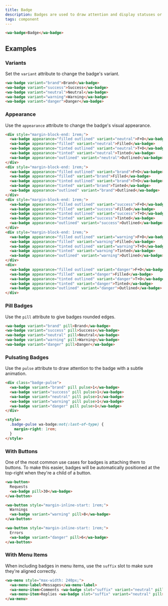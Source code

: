 ```yaml
---
title: Badge
description: Badges are used to draw attention and display statuses or counts.
tags: component
---
```


```html {.example}
<wa-badge>Badge</wa-badge>
```

## Examples

### Variants

Set the `variant` attribute to change the badge's variant.

```html {.example}
<wa-badge variant="brand">Brand</wa-badge>
<wa-badge variant="success">Success</wa-badge>
<wa-badge variant="neutral">Neutral</wa-badge>
<wa-badge variant="warning">Warning</wa-badge>
<wa-badge variant="danger">Danger</wa-badge>
```

### Appearance

Use the `appearance` attribute to change the badge's visual appearance.

```html {.example}
<div style="margin-block-end: 1rem;">
  <wa-badge appearance="filled outlined" variant="neutral">F+O</wa-badge>
  <wa-badge appearance="filled" variant="neutral">Filled</wa-badge>
  <wa-badge appearance="tinted outlined" variant="neutral">T+O</wa-badge>
  <wa-badge appearance="tinted" variant="neutral">Tinted</wa-badge>
  <wa-badge appearance="outlined" variant="neutral">Outlined</wa-badge>
</div>
<div style="margin-block-end: 1rem;">
  <wa-badge appearance="filled outlined" variant="brand">F+O</wa-badge>
  <wa-badge appearance="filled" variant="brand">Filled</wa-badge>
  <wa-badge appearance="tinted outlined" variant="brand">T+O</wa-badge>
  <wa-badge appearance="tinted" variant="brand">Tinted</wa-badge>
  <wa-badge appearance="outlined" variant="brand">Outlined</wa-badge>
</div>
<div style="margin-block-end: 1rem;">
  <wa-badge appearance="filled outlined" variant="success">F+O</wa-badge>
  <wa-badge appearance="filled" variant="success">Filled</wa-badge>
  <wa-badge appearance="tinted outlined" variant="success">T+O</wa-badge>
  <wa-badge appearance="tinted" variant="success">Tinted</wa-badge>
  <wa-badge appearance="outlined" variant="success">Outlined</wa-badge>
</div>
<div style="margin-block-end: 1rem;">
  <wa-badge appearance="filled outlined" variant="warning">F+O</wa-badge>
  <wa-badge appearance="filled" variant="warning">Filled</wa-badge>
  <wa-badge appearance="tinted outlined" variant="warning">T+O</wa-badge>
  <wa-badge appearance="tinted" variant="warning">Tinted</wa-badge>
  <wa-badge appearance="outlined" variant="warning">Outlined</wa-badge>
</div>
<div>
  <wa-badge appearance="filled outlined" variant="danger">F+O</wa-badge>
  <wa-badge appearance="filled" variant="danger">Filled</wa-badge>
  <wa-badge appearance="tinted outlined" variant="danger">T+O</wa-badge>
  <wa-badge appearance="tinted" variant="danger">Tinted</wa-badge>
  <wa-badge appearance="outlined" variant="danger">Outlined</wa-badge>
</div>
```

### Pill Badges

Use the `pill` attribute to give badges rounded edges.

```html {.example}
<wa-badge variant="brand" pill>Brand</wa-badge>
<wa-badge variant="success" pill>Success</wa-badge>
<wa-badge variant="neutral" pill>Neutral</wa-badge>
<wa-badge variant="warning" pill>Warning</wa-badge>
<wa-badge variant="danger" pill>Danger</wa-badge>
```

### Pulsating Badges

Use the `pulse` attribute to draw attention to the badge with a subtle animation.

```html {.example}
<div class="badge-pulse">
  <wa-badge variant="brand" pill pulse>1</wa-badge>
  <wa-badge variant="success" pill pulse>1</wa-badge>
  <wa-badge variant="neutral" pill pulse>1</wa-badge>
  <wa-badge variant="warning" pill pulse>1</wa-badge>
  <wa-badge variant="danger" pill pulse>1</wa-badge>
</div>

<style>
  .badge-pulse wa-badge:not(:last-of-type) {
    margin-right: 1rem;
  }
</style>
```

### With Buttons

One of the most common use cases for badges is attaching them to buttons. To make this easier, badges will be automatically positioned at the top-right when they're a child of a button.

```html {.example}
<wa-button>
  Requests
  <wa-badge pill>30</wa-badge>
</wa-button>

<wa-button style="margin-inline-start: 1rem;">
  Warnings
  <wa-badge variant="warning" pill>8</wa-badge>
</wa-button>

<wa-button style="margin-inline-start: 1rem;">
  Errors
  <wa-badge variant="danger" pill>6</wa-badge>
</wa-button>
```

### With Menu Items

When including badges in menu items, use the `suffix` slot to make sure they're aligned correctly.

```html {.example}
<wa-menu style="max-width: 240px;">
  <wa-menu-label>Messages</wa-menu-label>
  <wa-menu-item>Comments <wa-badge slot="suffix" variant="neutral" pill>4</wa-badge></wa-menu-item>
  <wa-menu-item>Replies <wa-badge slot="suffix" variant="neutral" pill>12</wa-badge></wa-menu-item>
</wa-menu>
```
